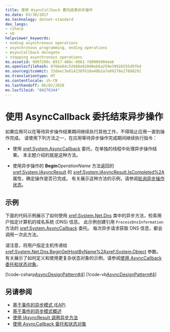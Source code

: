 ```yaml
---
title: 使用 AsyncCallback 委托结束异步操作
ms.date: 03/30/2017
ms.technology: dotnet-standard
dev_langs:
- csharp
- vb
helpviewer_keywords:
- ending asynchronous operations
- asynchronous programming, ending operations
- AsyncCallback delegate
- stopping asynchronous operations
ms.assetid: 9d97206c-8917-406c-8961-7d0909d84eeb
ms.openlocfilehash: 8766e64c52688e820d0eb6a259e39926555d97bd
ms.sourcegitcommit: 33deec3e814238fb18a49b2a7e89278e27888291
ms.translationtype: HT
ms.contentlocale: zh-CN
ms.lasthandoff: 06/02/2020
ms.locfileid: "84276344"
---
```

# <a name="using-an-asynccallback-delegate-to-end-an-asynchronous-operation"></a>使用 AsyncCallback 委托结束异步操作
如果应用可以在等待异步操作结果期间继续执行其他工作，不得阻止应用一直到操作完成。 请使用下列方法之一，在应用等待异步操作完成期间继续执行指令：  
  
- 使用 <xref:System.AsyncCallback> 委托，在单独的线程中处理异步操作结果。 本主题介绍的就是这种方法。  
  
- 使用异步操作的 **Begin**_OperationName_ 方法返回的 <xref:System.IAsyncResult> 的 <xref:System.IAsyncResult.IsCompleted%2A> 属性，确定操作是否已完成。 有关展示这种方法的示例，请参阅[轮询异步操作状态](polling-for-the-status-of-an-asynchronous-operation.md)。  
  
## <a name="example"></a>示例  
 下面的代码示例展示了如何使用 <xref:System.Net.Dns> 类中的异步方法，检索用户指定计算机的域名系统 (DNS) 信息。 此示例创建引用 `ProcessDnsInformation` 方法的 <xref:System.AsyncCallback> 委托。 每次异步请求获取 DNS 信息，都会调用一次此方法。  
  
 请注意，将用户指定主机传递给 <xref:System.Net.Dns.BeginGetHostByName%2A><xref:System.Object> 参数。 有关展示了如何定义和使用更复杂状态对象的示例，请参阅[使用 AsyncCallback 委托和状态对象](using-an-asynccallback-delegate-and-state-object.md)。  
  
 [!code-csharp[AsyncDesignPattern#4](../../../samples/snippets/csharp/VS_Snippets_CLR/AsyncDesignPattern/CS/AsyncDelegateNoStateObject.cs#4)]
 [!code-vb[AsyncDesignPattern#4](../../../samples/snippets/visualbasic/VS_Snippets_CLR/AsyncDesignPattern/VB/AsyncDelegateNoState.vb#4)]  
  
## <a name="see-also"></a>另请参阅

- [基于事件的异步模式 (EAP)](event-based-asynchronous-pattern-eap.md)
- [基于事件的异步模式概述](event-based-asynchronous-pattern-overview.md)
- [使用 IAsyncResult 调用异步方法](calling-asynchronous-methods-using-iasyncresult.md)
- [使用 AsyncCallback 委托和状态对象](using-an-asynccallback-delegate-and-state-object.md)
